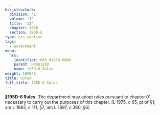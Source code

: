 ```yaml
---
hrs_structure:
  division: '1'
  volume: '3'
  title: '12'
  chapter: 195D
  section: 195D-6
type: hrs_section
tags:
  - Government
menu:
  hrs:
    identifier: HRS_0195D-0006
    parent: HRS0195D
    name: 195D-6 Rules
weight: 105045
title: Rules
full_title: 195D-6 Rules
---
```

**§195D-6 Rules.** The department may adopt rules pursuant to chapter 91 necessary to carry out the purposes of this chapter. [L 1975, c 65, pt of §1; am L 1983, c 111, §7; am L 1997, c 380, §6]